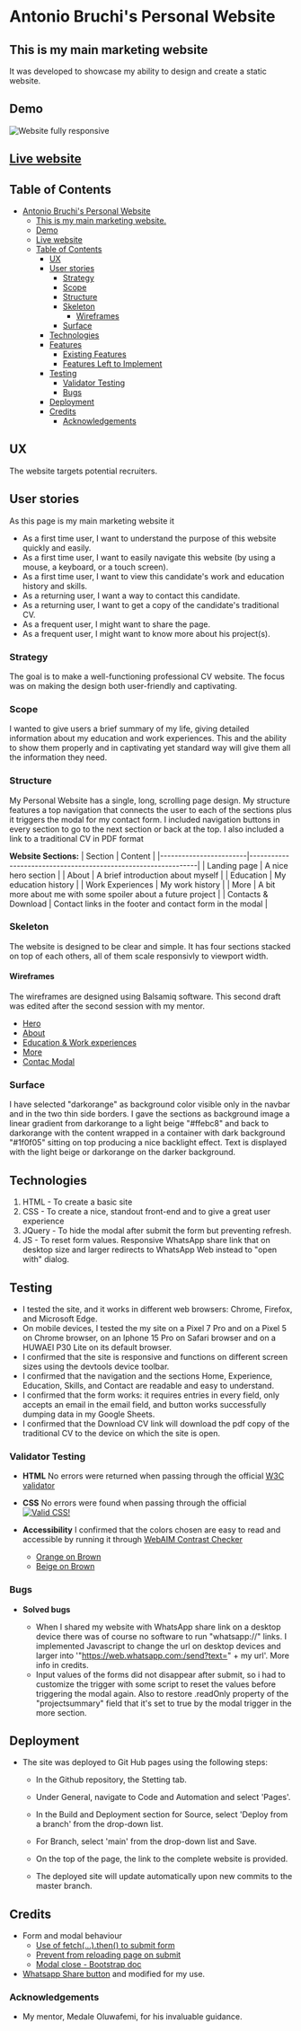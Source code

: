# Antonio Bruchi's Personal Website

## This is my main marketing website

It was developed to showcase my ability to design and create a static website.

## Demo

![Website fully responsive](assets/images/responsiveness.png)

## [Live website](https://antoniobruchidev.github.io/my-personal/website)

## Table of Contents

- [Antonio Bruchi's Personal Website](#antonio-bruchi's-personal-website)
  - [This is my main marketing website.](#this-is-my-main-marketing-website)
  - [Demo](#demo)
  - [Live website](#live-website)
  - [Table of Contents](#table-of-contents)
    - [UX](#ux)
    - [User stories](#user-stories)
      - [Strategy](#strategy)
      - [Scope](#scope)
      - [Structure](#structure)
      - [Skeleton](#skeleton)
        - [Wireframes](#wireframes)
      - [Surface](#surface)
    - [Technologies](#technologies)
    - [Features](#features)
      - [Existing Features](#existing-features)
      - [Features Left to Implement](#features-left-to-implement)
    - [Testing](#testing)
      - [Validator Testing](#validator-testing)
      - [Bugs](#bugs)
    - [Deployment](#deployment)
    - [Credits](#credits)
      - [Acknowledgements](#acknowledgements)

## UX

The website targets potential recruiters.

## User stories

As this page is my main marketing website it

- As a first time user, I want to understand the purpose of this website quickly and easily.
- As a first time user, I want to easily navigate this website (by using a mouse, a keyboard, or a touch screen).
- As a first time user, I want to view this candidate's work and education history and skills.
- As a returning user, I want a way to contact this candidate.
- As a returning user, I want to get a copy of the candidate's traditional CV.
- As a frequent user, I might want to share the page.
- As a frequent user, I might want to know more about his project(s).

### Strategy

The goal is to make a well-functioning professional CV website. The focus was on making the design both user-friendly and captivating.

### Scope

I wanted to give users a brief summary of my life, giving detailed information about my education and work experiences. This and the ability to show them properly and in captivating yet standard way will give them all the information they need.

### Structure

My Personal Website has a single, long, scrolling page design. My structure features a top navigation that connects the user to each of the sections plus it triggers the modal for my contact form. I included navigation buttons in every section to go to the next section or back at the top. I also included a link to a traditional CV in PDF format

**Website Sections:**
| Section                | Content                                                       |
|------------------------|---------------------------------------------------------------|
| Landing page           | A nice hero section                                           |
| About                  | A brief introduction about myself                             |
| Education              | My education history                                          |
| Work Experiences       | My work history                                               |
| More                   | A bit more about me with some spoiler about a future project  |
| Contacts & Download    | Contact links in the footer and contact form in the modal     |


### Skeleton

The website is designed to be clear and simple. It has four sections stacked on top of each others, all of them scale responsivly to viewport width.

#### Wireframes

The wireframes are designed using Balsamiq software. This second draft was edited after the second session with my mentor.
- [Hero](.assets/pdf/wireframehero.pdf)
- [About](.assets/pdf/wireframeabout.pdf)
- [Education & Work experiences](.assets/pdf/wireframeeduwork.pdf)
- [More](.assets/pdf/wireframemore.pdf)
- [Contac Modal](.assets/pdf/wireframecontactmodal.pdf)

### Surface

I have selected "darkorange" as background color visible only in the navbar and in the two thin side borders. I gave the sections as background image a linear gradient from darkorange to a light beige "#ffebc8" and back to darkorange with the content wrapped in a container with dark background "#1f0f05" sitting on top producing a nice backlight effect. Text is displayed with the light beige or darkorange on the darker background.


## Technologies

1. HTML - To create a basic site
2. CSS - To create a nice, standout front-end and to give a great user experience
3. JQuery - To hide the modal after submit the form but preventing refresh.
4. JS - To reset form values. Responsive WhatsApp share link that on desktop size and larger redirects to WhatsApp Web instead to "open with" dialog.

## Testing

- I tested the site, and it works in different web browsers: Chrome, Firefox, and Microsoft Edge.
- On mobile devices, I tested the my site on a Pixel 7 Pro and on a Pixel 5 on Chrome browser, on an Iphone 15 Pro on Safari browser and on a HUWAEI P30 Lite on its default browser.
- I confirmed that the site is responsive and functions on different screen sizes using the devtools device toolbar.
- I confirmed that the navigation and the sections Home, Experience, Education, Skills, and Contact are readable and easy to understand.
- I confirmed that the form works: it requires entries in every field, only accepts an email in the email field, and button works successfully dumping data in my Google Sheets.
- I confirmed that the Download CV link will download the pdf copy of the traditional CV to the device on which the site is open.

### Validator Testing

- **HTML**
  No errors were returned when passing through the official [W3C validator](https://validator.w3.org/nu/?doc=https%3A%2F%2Fantoniobruchidev.github.io%2Fmy-personal-website%2F)

- **CSS**
  No errors were found when passing through the official [![Valid CSS!](http://jigsaw.w3.org/css-validator/images/vcss)](https://jigsaw.w3.org/css-validator/validator?uri=antoniobruchidev.github.io%2Fmy-personal-website%2F&profile=css3svg&usermedium=all&warning=1&vextwarning=&lang=en)
  
- **Accessibility**
  I confirmed that the colors chosen are easy to read and accessible by running it through [WebAIM Contrast Checker](https://webaim.org/resources/contrastchecker/)
  - [Orange on Brown](hhttps://webaim.org/resources/contrastchecker/?fcolor=FF8C00&bcolor=1F0F05)
  - [Beige on Brown](https://webaim.org/resources/contrastchecker/?fcolor=FFEBC8&bcolor=1F0F05)

### Bugs

- **Solved bugs**

  - When I shared my website with WhatsApp share link on a desktop device there was of course no software to run "whatsapp://" links. I implemented Javascript to change the url on desktop devices and larger into '"https://web.whatsapp.com:/send?text=" + my url'. More info in credits.
  - Input values of the forms did not disappear after submit, so i had to customize the trigger with some script to reset the values before triggering the modal again. Also to restore .readOnly property of the "projectsummary" field that it's set to true by the modal trigger in the more section.

## Deployment

- The site was deployed to Git Hub pages using the following steps:
  - In the Github repository, the Stetting tab.
  - Under General, navigate to Code and Automation and select 'Pages'.
  - In the Build and Deployment section for Source, select 'Deploy from a branch' from the drop-down list.
  - For Branch, select 'main' from the drop-down list and Save.
  - On the top of the page, the link to the complete website is provided.
  
  - The deployed site will update automatically upon new commits to the master branch.

## Credits

- Form and modal behaviour
    - [Use of fetch(...).then() to submit form](https://stackoverflow.com/questions/46640024/how-do-i-post-form-data-with-fetch-api)
    - [Prevent from reloading page on submit](https://adnan-tech.com/prevent-form-submit-event-from-reloading-the-page/)
    - [Modal close - Bootstrap doc](https://getbootstrap.com/docs/4.6/components/modal/)
- [Whatsapp Share button](https://www.c-sharpcorner.com/article/whatsapp-web-and-mobile-sharing-in-javascript/) and modified for my use.


### Acknowledgements
- My mentor, Medale Oluwafemi, for his invaluable guidance.